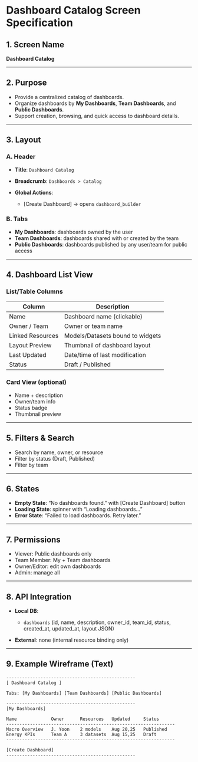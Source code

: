 # Dashboard Catalog Screen Specification

## 1. Screen Name

**Dashboard Catalog**

---

## 2. Purpose

* Provide a centralized catalog of dashboards.
* Organize dashboards by **My Dashboards**, **Team Dashboards**, and **Public Dashboards**.
* Support creation, browsing, and quick access to dashboard details.

---

## 3. Layout

### A. Header

* **Title**: `Dashboard Catalog`
* **Breadcrumb**: `Dashboards > Catalog`
* **Global Actions**:

  * \[Create Dashboard] → opens `dashboard_builder`

### B. Tabs

* **My Dashboards**: dashboards owned by the user
* **Team Dashboards**: dashboards shared with or created by the team
* **Public Dashboards**: dashboards published by any user/team for public access

---

## 4. Dashboard List View

### List/Table Columns

| Column           | Description                      |
| ---------------- | -------------------------------- |
| Name             | Dashboard name (clickable)       |
| Owner / Team     | Owner or team name               |
| Linked Resources | Models/Datasets bound to widgets |
| Layout Preview   | Thumbnail of dashboard layout    |
| Last Updated     | Date/time of last modification   |
| Status           | Draft / Published                |

### Card View (optional)

* Name + description
* Owner/team info
* Status badge
* Thumbnail preview

---

## 5. Filters & Search

* Search by name, owner, or resource
* Filter by status (Draft, Published)
* Filter by team

---

## 6. States

* **Empty State**: “No dashboards found.” with \[Create Dashboard] button
* **Loading State**: spinner with “Loading dashboards…”
* **Error State**: “Failed to load dashboards. Retry later.”

---

## 7. Permissions

* Viewer: Public dashboards only
* Team Member: My + Team dashboards
* Owner/Editor: edit own dashboards
* Admin: manage all

---

## 8. API Integration

* **Local DB**:

  * `dashboards` (id, name, description, owner\_id, team\_id, status, created\_at, updated\_at, layout JSON)
* **External**: none (internal resource binding only)

---

## 9. Example Wireframe (Text)

```
-------------------------------------------------
[ Dashboard Catalog ]

Tabs: [My Dashboards] [Team Dashboards] [Public Dashboards]

-------------------------------------------------
[My Dashboards]

Name             Owner      Resources   Updated     Status
----------------------------------------------------------------
Macro Overview   J. Yoon    2 models    Aug 20,25   Published
Energy KPIs      Team A     3 datasets  Aug 15,25   Draft
----------------------------------------------------------------

[Create Dashboard]
-------------------------------------------------
```
